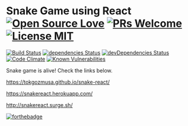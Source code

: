 # Snake Game using React [![Open Source Love](https://badges.frapsoft.com/os/v1/open-source.svg?v=102)](https://github.com/tokgozmusa) [![PRs Welcome](https://img.shields.io/badge/PRs-welcome-brightgreen.svg)](https://github.com/tokgozmusa/snake-react) [![License MIT](https://img.shields.io/badge/License-MIT-blue.svg)](https://github.com/tokgozmusa/snake-react/blob/master/LICENSE.md)

[![Build Status](https://travis-ci.org/tokgozmusa/snake-react.svg?branch=master)](https://travis-ci.org/tokgozmusa/snake-react)
[![dependencies Status](https://david-dm.org/tokgozmusa/snake-react/status.svg)](https://david-dm.org/tokgozmusa/snake-react)
[![devDependencies Status](https://david-dm.org/tokgozmusa/snake-react/dev-status.svg)](https://david-dm.org/tokgozmusa/snake-react?type=dev)
[![Code Climate](https://codeclimate.com/github/tokgozmusa/snake-react/badges/gpa.svg)](https://codeclimate.com/github/tokgozmusa/snake-react)
[![Known Vulnerabilities](https://snyk.io/test/github/tokgozmusa/snake-react/badge.svg)](https://snyk.io/test/github/tokgozmusa/snake-react)


Snake game is alive! Check the links below.

https://tokgozmusa.github.io/snake-react/

https://snakereact.herokuapp.com/

http://snakereact.surge.sh/

[![forthebadge](http://forthebadge.com/images/badges/built-with-love.svg)](https://github.com/tokgozmusa)
